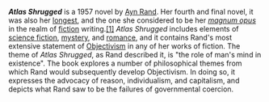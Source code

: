 _**Atlas Shrugged**_ is a 1957 novel by [Ayn Rand](https://en.wikipedia.org/wiki/Ayn_Rand "Ayn Rand"). Her fourth and final novel, it was also her [longest](https://en.wikipedia.org/wiki/List_of_longest_novels "List of longest novels"), and the one she considered to be her _[magnum opus](https://en.wikipedia.org/wiki/Magnum_opus "Magnum opus")_ in the realm of [fiction](https://en.wikipedia.org/wiki/Fiction "Fiction") writing.[[1]](https://en.wikipedia.org/wiki/Atlas_Shrugged#cite_note-FOOTNOTERand1997704-1) _Atlas Shrugged_ includes elements of [science fiction](https://en.wikipedia.org/wiki/Science_fiction "Science fiction"), [mystery](https://en.wikipedia.org/wiki/Mystery_fiction "Mystery fiction"), and [romance](https://en.wikipedia.org/wiki/Romance_novel "Romance novel"), and it contains Rand's most extensive statement of [Objectivism](https://en.wikipedia.org/wiki/Objectivism "Objectivism") in any of her works of fiction. The theme of _Atlas Shrugged_, as Rand described it, is "the role of man's mind in existence". The book explores a number of philosophical themes from which Rand would subsequently develop Objectivism. In doing so, it expresses the advocacy of reason, individualism, and capitalism, and depicts what Rand saw to be the failures of governmental coercion.